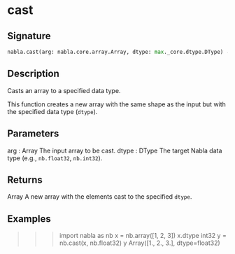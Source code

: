 # cast

## Signature

```python
nabla.cast(arg: nabla.core.array.Array, dtype: max._core.dtype.DType) -> nabla.core.array.Array
```

## Description

Casts an array to a specified data type.

This function creates a new array with the same shape as the input but
with the specified data type (`dtype`).

Parameters
----------
arg : Array
The input array to be cast.
dtype : DType
The target Nabla data type (e.g., `nb.float32`, `nb.int32`).

Returns
-------
Array
A new array with the elements cast to the specified `dtype`.

Examples
--------
>>> import nabla as nb
>>> x = nb.array([1, 2, 3])
>>> x.dtype
int32
>>> y = nb.cast(x, nb.float32)
>>> y
Array([1., 2., 3.], dtype=float32)

